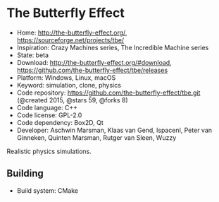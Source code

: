 # The Butterfly Effect

- Home: http://the-butterfly-effect.org/, https://sourceforge.net/projects/tbe/
- Inspiration: Crazy Machines series, The Incredible Machine series
- State: beta
- Download: http://the-butterfly-effect.org/#download, https://github.com/the-butterfly-effect/tbe/releases
- Platform: Windows, Linux, macOS
- Keyword: simulation, clone, physics
- Code repository: https://github.com/the-butterfly-effect/tbe.git (@created 2015, @stars 59, @forks 8)
- Code language: C++
- Code license: GPL-2.0
- Code dependency: Box2D, Qt
- Developer: Aschwin Marsman, Klaas van Gend, lspacenl, Peter van Ginneken, Quinten Marsman, Rutger van Sleen, Wuzzy

Realistic physics simulations.

## Building

- Build system: CMake
